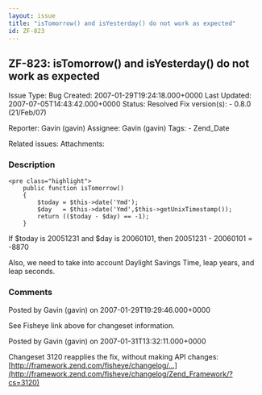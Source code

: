 ```yaml
---
layout: issue
title: "isTomorrow() and isYesterday() do not work as expected"
id: ZF-823
---
```


ZF-823: isTomorrow() and isYesterday() do not work as expected
--------------------------------------------------------------

 Issue Type: Bug Created: 2007-01-29T19:24:18.000+0000 Last Updated: 2007-07-05T14:43:42.000+0000 Status: Resolved Fix version(s): - 0.8.0 (21/Feb/07)
 
 Reporter:  Gavin (gavin)  Assignee:  Gavin (gavin)  Tags: - Zend\_Date
 
 Related issues: 
 Attachments: 
### Description

 
    <pre class="highlight">
        public function isTomorrow()
        {
            $today = $this->date('Ymd');
            $day   = $this->date('Ymd',$this->getUnixTimestamp());
            return (($today - $day) == -1);
        }


If $today is 20051231 and $day is 20060101, then 20051231 - 20060101 = -8870

Also, we need to take into account Daylight Savings Time, leap years, and leap seconds.

 

 

### Comments

Posted by Gavin (gavin) on 2007-01-29T19:29:46.000+0000

See Fisheye link above for changeset information.

 

 

Posted by Gavin (gavin) on 2007-01-31T13:32:11.000+0000

Changeset 3120 reapplies the fix, without making API changes: [http://framework.zend.com/fisheye/changelog/…](http://framework.zend.com/fisheye/changelog/Zend_Framework/?cs=3120)

 

 